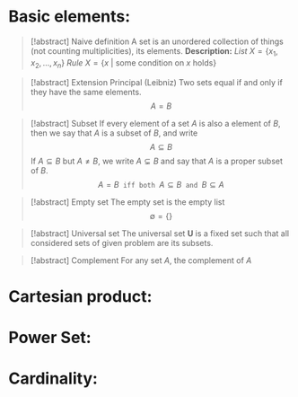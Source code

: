 # Basic elements:

> [!abstract] Naive definition
> A set is an unordered collection of things (not counting multiplicities), its elements.
> **Description:**
> *List* $X = \{x_{1}, x_{2},..., x_{n}\}$
> *Rule* $X = \{x\ |$ some condition on $x$ holds$\}$

> [!abstract] Extension Principal (Leibniz)
> Two sets equal if and only if they have the same elements.
> $$A=B$$

>[!abstract] Subset
>If every element of a set $A$ is also a element of $B$, then we say that $A$ is a subset of $B$, and write $$A\subseteq B$$
>If $A\subseteq B$ but $A\neq B$, we write $A\subsetneq B$ and say that $A$ is a proper subset of $B$.
>$$A=B \texttt{ iff both } A\subseteq B \texttt{ and } B\subseteq A$$

>[!abstract] Empty set
>The empty set is the empty list $$\emptyset = \{\}$$

>[!abstract] Universal set
>The universal set **U** is a fixed set such that all considered sets of  given problem are its subsets.

>[!abstract] Complement
>For any set $A$, the complement of $A$
# Cartesian product:
# Power Set:
# Cardinality: